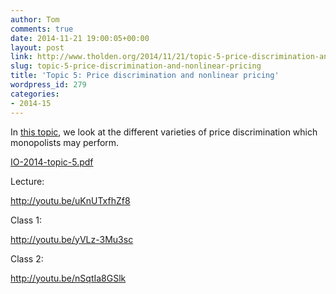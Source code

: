 ```yaml
---
author: Tom
comments: true
date: 2014-11-21 19:00:05+00:00
layout: post
link: http://www.tholden.org/2014/11/21/topic-5-price-discrimination-and-nonlinear-pricing/
slug: topic-5-price-discrimination-and-nonlinear-pricing
title: 'Topic 5: Price discrimination and nonlinear pricing'
wordpress_id: 279
categories:
- 2014-15
---
```


In [this topic](http://www.tholden.org/wp-content/uploads/2014/11/IO-2014-topic-5.pdf), we look at the different varieties of price discrimination which monopolists may perform.






[IO-2014-topic-5.pdf](http://www.tholden.org/wp-content/uploads/2014/11/IO-2014-topic-5.pdf)






Lecture:

http://youtu.be/uKnUTxfhZf8

Class 1:

http://youtu.be/yVLz-3Mu3sc

Class 2:

http://youtu.be/nSqtIa8GSlk
